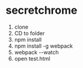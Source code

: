 # secretchrome

1. clone
2. CD to folder
3. npm install
4. npm install -g webpack
5. webpack --watch
6. open test.html
